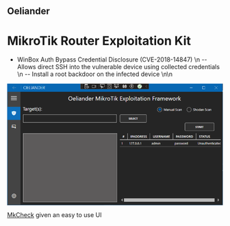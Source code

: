 ## Oeliander

# MikroTik Router Exploitation Kit

- WinBox Auth Bypass Credential Disclosure (CVE-2018-14847) \n
-- Allows direct SSH into the vulnerable device using collected credentials \n
-- Install a root backdoor on the infected device \n\n

<p align="center">
	<img align="center" src="https://raw.githubusercontent.com/whiterabb17/OelianderSource/master/Screenshot.png">
</p>

<a href="https://github.com/whiterabb17/MkCheck">MkCheck</a> given an easy to use UI
